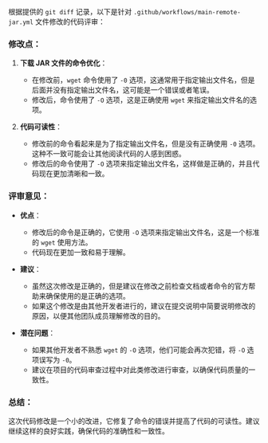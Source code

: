 根据提供的 `git diff` 记录，以下是针对 `.github/workflows/main-remote-jar.yml` 文件修改的代码评审：

### 修改点：

1. **下载 JAR 文件的命令优化**：
   - 在修改前，`wget` 命令使用了 `-0` 选项，这通常用于指定输出文件名，但是后面并没有指定输出文件名，这可能是一个错误或者笔误。
   - 修改后，命令使用了 `-O` 选项，这是正确使用 `wget` 来指定输出文件名的选项。

2. **代码可读性**：
   - 修改前的命令看起来是为了指定输出文件名，但是没有正确使用 `-0` 选项。这种不一致可能会让其他阅读代码的人感到困惑。
   - 修改后的命令使用了 `-O` 选项来指定输出文件名，这样做是正确的，并且代码现在更加清晰和一致。

### 评审意见：

- **优点**：
  - 修改后的命令是正确的，它使用 `-O` 选项来指定输出文件名，这是一个标准的 `wget` 使用方法。
  - 代码现在更加一致和易于理解。

- **建议**：
  - 虽然这次修改是正确的，但是建议在修改之前检查文档或者命令的官方帮助来确保使用的是正确的选项。
  - 如果这个修改是由其他开发者进行的，建议在提交说明中简要说明修改的原因，以便其他团队成员理解修改的目的。

- **潜在问题**：
  - 如果其他开发者不熟悉 `wget` 的 `-O` 选项，他们可能会再次犯错，将 `-O` 选项误写为 `-0`。
  - 建议在项目的代码审查过程中对此类修改进行审查，以确保代码质量的一致性。

### 总结：

这次代码修改是一个小的改进，它修复了命令的错误并提高了代码的可读性。建议继续这样的良好实践，确保代码的准确性和一致性。